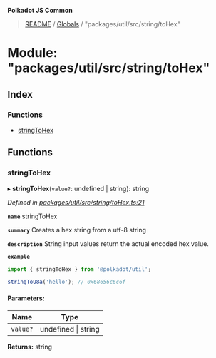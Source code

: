 **Polkadot JS Common**

> [README](../README.md) / [Globals](../globals.md) / "packages/util/src/string/toHex"

# Module: "packages/util/src/string/toHex"

## Index

### Functions

* [stringToHex](_packages_util_src_string_tohex_.md#stringtohex)

## Functions

### stringToHex

▸ **stringToHex**(`value?`: undefined \| string): string

*Defined in [packages/util/src/string/toHex.ts:21](https://github.com/polkadot-js/common/blob/30198d1a/packages/util/src/string/toHex.ts#L21)*

**`name`** stringToHex

**`summary`** Creates a hex string from a utf-8 string

**`description`** 
String input values return the actual encoded hex value.

**`example`** 
<BR>

```javascript
import { stringToHex } from '@polkadot/util';

stringToU8a('hello'); // 0x68656c6c6f
```

#### Parameters:

Name | Type |
------ | ------ |
`value?` | undefined \| string |

**Returns:** string
